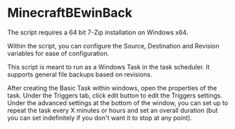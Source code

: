 # MinecraftBEwinBack

The script requires a 64 bit 7-Zip installation on Windows x64.

Within the script, you can configure the Source, Destination and Revision variables for ease of configuration.

This script is meant to run as a Windows Task in the task scheduler.  It supports general file backups based on revisions.

After creating the Basic Task within windows, open the properties of the task.
Under the Triggers tab, click edit button to edit the Triggers settings.  Under the advanced settings at the bottom of the window, you can set up to repeat the task every X minutes or hours and set an overall duration (but you can set indefinitely if you don't want it to stop at any point).
